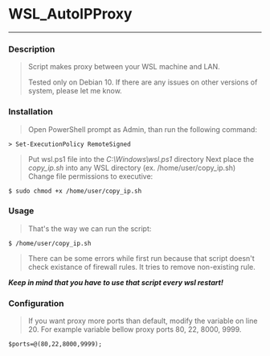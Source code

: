 # WSL_AutoIPProxy

___

### Description

> Script makes proxy between your WSL machine and LAN. 
>
> Tested only on Debian 10. If there are any issues on other versions of system, please let me know.

### Installation

> Open PowerShell prompt as Admin, than run the following command:

`> Set-ExecutionPolicy RemoteSigned`

> Put wsl.ps1 file into the _C:\Windows\wsl.ps1_ directory 
> Next place the _copy_ip.sh_ into any WSL directory (ex. /home/user/copy_ip.sh)
> Change file permissions to executive:

`$ sudo chmod +x /home/user/copy_ip.sh`

### Usage

> That's the way we can run the script:

`$ /home/user/copy_ip.sh`

> There can be some errors while first run because that script doesn't check existance of firewall rules. It tries to remove non-existing rule.

***Keep in mind that you have to use that script every wsl restart!***

### Configuration

> If you want proxy more ports than default, modify the variable on line 20.
> For example variable bellow proxy ports 80, 22, 8000, 9999.

`$ports=@(80,22,8000,9999);`
